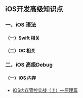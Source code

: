 ## iOS开发高级知识点

### 一、iOS 语法

#### （一）Swift 相关

#### （二）OC 相关

### 二、iOS 高级Debug

#### （一）iOS 内存

- [iOS内存管控实战（上）—原理篇](App开发系列之「程序员做设计」.md)

